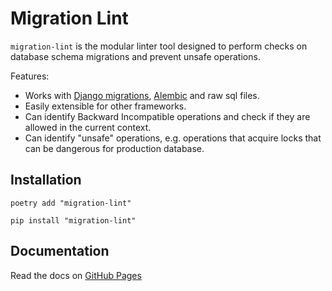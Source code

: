 # Migration Lint

`migration-lint` is the modular linter tool designed
to perform checks on database schema migrations
and prevent unsafe operations.

Features:

- Works with [Django migrations](https://docs.djangoproject.com/en/5.1/topics/migrations/),
  [Alembic](https://alembic.sqlalchemy.org/en/latest/) and raw sql files.
- Easily extensible for other frameworks.
- Can identify Backward Incompatible operations
  and check if they are allowed in the current context.
- Can identify "unsafe" operations, e.g. operations that acquire locks
  that can be dangerous for production database.

## Installation

```shell linenums="0"
poetry add "migration-lint"
```

```shell linenums="0"
pip install "migration-lint"
```

## Documentation

Read the docs on [GitHub Pages](https://pandadoc.github.io/migration-lint/)